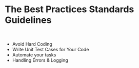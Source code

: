 # The Best Practices Standards Guidelines

<br>

- Avoid Hard Coding
- Write Unit Test Cases for Your Code
- Automate your tasks
- Handling Errors & Logging
